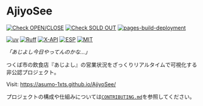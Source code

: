 # AjiyoSee

[![Check OPEN/CLOSE](https://github.com/aSumo-1xts/AjiyoSee/actions/workflows/check_1st.yml/badge.svg)](https://github.com/aSumo-1xts/AjiyoSee/actions/workflows/check_1st.yml)
[![Check SOLD OUT](https://github.com/aSumo-1xts/AjiyoSee/actions/workflows/check_2nd.yml/badge.svg)](https://github.com/aSumo-1xts/AjiyoSee/actions/workflows/check_2nd.yml)
[![pages-build-deployment](https://github.com/aSumo-1xts/AjiyoSee/actions/workflows/pages/pages-build-deployment/badge.svg)](https://github.com/aSumo-1xts/AjiyoSee/actions/workflows/pages/pages-build-deployment)

[![uv](https://img.shields.io/endpoint?url=https://raw.githubusercontent.com/astral-sh/uv/main/assets/badge/v0.json)](https://github.com/astral-sh/uv)
[![Ruff](https://img.shields.io/endpoint?url=https://raw.githubusercontent.com/astral-sh/ruff/main/assets/badge/v2.json)](https://github.com/astral-sh/ruff)
[![X-API](https://img.shields.io/badge/X_API-%23000000.svg?logo=X&logoColor=white)](https://developer.x.com/ja/docs/x-api)
[![ESP](https://img.shields.io/badge/ESP8266-E7352C?logo=Espressif&logoColor=white)](https://www.espressif.com/ja-jp)
[![MIT](https://img.shields.io/badge/License-MIT-green)](/LICENSE)

*「あじよし今日やってんのかな…」*

つくば市の飲食店『あじよし』の営業状況をざっくりリアルタイムで可視化する非公認プロジェクト。

Visit: https://asumo-1xts.github.io/AjiyoSee/

プロジェクトの構成や仕組みについては[`CONTRIBUTING.md`](/CONTRIBUTING.md)を参照してください。
